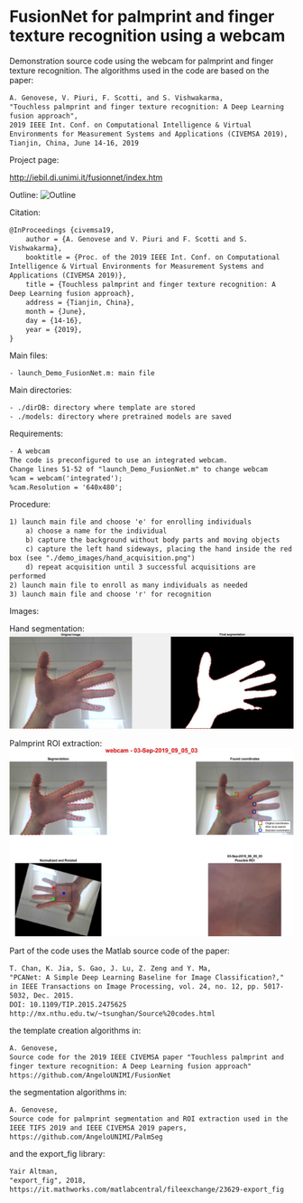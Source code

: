 # FusionNet for palmprint and finger texture recognition using a webcam

Demonstration source code using the webcam for palmprint and finger texture recognition.
The algorithms used in the code are based on the paper:

	A. Genovese, V. Piuri, F. Scotti, and S. Vishwakarma, 
    "Touchless palmprint and finger texture recognition: A Deep Learning fusion approach", 
    2019 IEEE Int. Conf. on Computational Intelligence & Virtual Environments for Measurement Systems and Applications (CIVEMSA 2019),
    Tianjin, China, June 14-16, 2019
	
Project page:

http://iebil.di.unimi.it/fusionnet/index.htm

Outline:
![Outline](http://iebil.di.unimi.it/fusionnet/imgs/outline.png "Outline")

Citation:

    @InProceedings {civemsa19,
        author = {A. Genovese and V. Piuri and F. Scotti and S. Vishwakarma},
        booktitle = {Proc. of the 2019 IEEE Int. Conf. on Computational Intelligence & Virtual Environments for Measurement Systems and Applications (CIVEMSA 2019)},
        title = {Touchless palmprint and finger texture recognition: A Deep Learning fusion approach},
        address = {Tianjin, China},
        month = {June},
        day = {14-16},
        year = {2019},
    }

Main files:

    - launch_Demo_FusionNet.m: main file

Main directories:

    - ./dirDB: directory where template are stored
    - ./models: directory where pretrained models are saved

Requirements:

    - A webcam
    The code is preconfigured to use an integrated webcam. 
    Change lines 51-52 of "launch_Demo_FusionNet.m" to change webcam
    %cam = webcam('integrated');
    %cam.Resolution = '640x480';

Procedure:

    1) launch main file and choose 'e' for enrolling individuals
        a) choose a name for the individual
        b) capture the background without body parts and moving objects
        c) capture the left hand sideways, placing the hand inside the red box (see "./demo_images/hand_acquisition.png")
        d) repeat acquisition until 3 successful acquisitions are performed
    2) launch main file to enroll as many individuals as needed
    3) launch main file and choose 'r' for recognition

Images: 

Hand segmentation:  
![Outline](https://github.com/AngeloUNIMI/Demo_FusionNet/blob/master/demo_images/hand_segmentation.jpg?raw=true "Hand segmentation")

Palmprint ROI extraction:  
![Outline](https://github.com/AngeloUNIMI/Demo_FusionNet/blob/master/demo_images/palmprint_ROI_extraction.jpg?raw=true "Palmprint ROI extraction")
    
Part of the code uses the Matlab source code of the paper:

	T. Chan, K. Jia, S. Gao, J. Lu, Z. Zeng and Y. Ma, 
	"PCANet: A Simple Deep Learning Baseline for Image Classification?," 
	in IEEE Transactions on Image Processing, vol. 24, no. 12, pp. 5017-5032, Dec. 2015.
	DOI: 10.1109/TIP.2015.2475625
    http://mx.nthu.edu.tw/~tsunghan/Source%20codes.html
    
the template creation algorithms in:

    A. Genovese,
    Source code for the 2019 IEEE CIVEMSA paper "Touchless palmprint and finger texture recognition: A Deep Learning fusion approach"
    https://github.com/AngeloUNIMI/FusionNet
    
the segmentation algorithms in:

    A. Genovese,
    Source code for palmprint segmentation and ROI extraction used in the IEEE TIFS 2019 and IEEE CIVEMSA 2019 papers,
    https://github.com/AngeloUNIMI/PalmSeg
	
and the export_fig library:

	Yair Altman, 
	"export_fig", 2018, 
	https://it.mathworks.com/matlabcentral/fileexchange/23629-export_fig



	